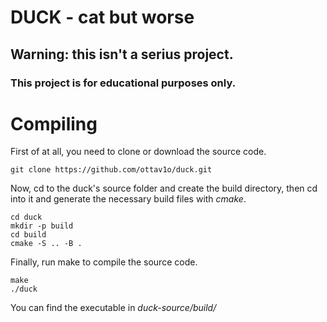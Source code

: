 # DUCK - cat but worse
## Warning: this isn't a serius project.
### This project is for educational purposes only.

# Compiling
First of at all, you need to clone or download the source code.

    git clone https://github.com/ottav1o/duck.git

Now, cd to the duck's source folder and create the build directory, then cd into it and generate the necessary build files with *cmake*.

    cd duck
    mkdir -p build
    cd build
    cmake -S .. -B .

Finally, run make to compile the source code.

    make
    ./duck

You can find the executable in **duck-source*/build/*
